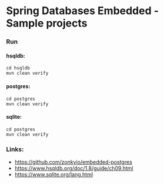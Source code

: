 # Spring Databases Embedded - Sample projects

### Run
#### hsqldb:
```
cd hsqldb
mvn clean verify
```

#### postgres:
```
cd postgres
mvn clean verify
```

#### sqlite:
```
cd postgres
mvn clean verify
```

### Links:
- https://github.com/zonkyio/embedded-postgres
- https://www.hsqldb.org/doc/1.8/guide/ch09.html
- https://www.sqlite.org/lang.html